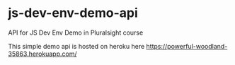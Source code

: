 # js-dev-env-demo-api

API for JS Dev Env Demo in Pluralsight course

This simple demo api is hosted on heroku here https://powerful-woodland-35863.herokuapp.com/
